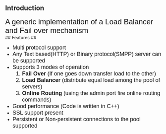 ## Introduction ##
<font size='5' face='Georgia, Arial'>
A generic implementation of a Load Balancer and Fail over mechanism<br>
</font>
## Features ##
<font size='4' face='Georgia, Arial'>
<ul><li>Multi protocol support<br>
</li><li>Any Text based(HTTP) or Binary protocol(SMPP) server can be supported<br>
</li><li>Supports 3 modes of operation<br>
<ol><li><b>Fail Over</b> (If one goes down transfer load to the other)<br>
</li><li><b>Load Balancer</b> (distribute equal load among the pool of servers)<br>
</li><li><b>Online Routing</b> (using the admin port fire online routing commands)<br>
</li></ol></li><li>Good performance (Code is written in C++)<br>
</li><li>SSL support present<br>
</li><li>Persistent or Non-persistent connections to the pool supported<br>
</font>